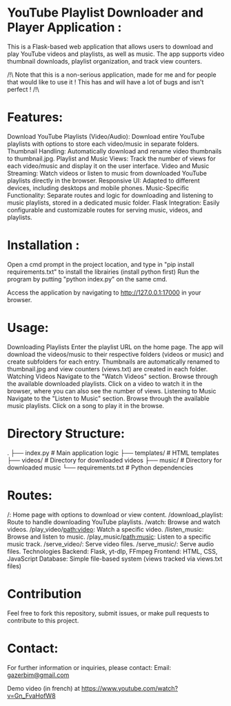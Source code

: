 # YouTube Playlist Downloader and Player Application :

This is a Flask-based web application that allows users to download and play YouTube videos and playlists, as well as music. The app supports video thumbnail downloads, playlist organization, and track view counters.

/!\ Note that this is a non-serious application, made for me and for people that would like to use it ! This has and will have a lot of bugs and isn't perfect ! /!\


# Features:

Download YouTube Playlists (Video/Audio): Download entire YouTube playlists with options to store each video/music in separate folders.
Thumbnail Handling: Automatically download and rename video thumbnails to thumbnail.jpg.
Playlist and Music Views: Track the number of views for each video/music and display it on the user interface.
Video and Music Streaming: Watch videos or listen to music from downloaded YouTube playlists directly in the browser.
Responsive UI: Adapted to different devices, including desktops and mobile phones.
Music-Specific Functionality: Separate routes and logic for downloading and listening to music playlists, stored in a dedicated music folder.
Flask Integration: Easily configurable and customizable routes for serving music, videos, and playlists.

# Installation : 

Open a cmd prompt in the project location, and type in "pip install requirements.txt" to install the librairies (install python first)
Run the program by putting "python index.py" on the same cmd.

Access the application by navigating to http://127.0.0.1:17000 in your browser.


# Usage:


Downloading Playlists
Enter the playlist URL on the home page.
The app will download the videos/music to their respective folders (videos or music) and create subfolders for each entry.
Thumbnails are automatically renamed to thumbnail.jpg and view counters (views.txt) are created in each folder.
Watching Videos
Navigate to the "Watch Videos" section.
Browse through the available downloaded playlists.
Click on a video to watch it in the browser, where you can also see the number of views.
Listening to Music
Navigate to the "Listen to Music" section.
Browse through the available music playlists.
Click on a song to play it in the browse.


# Directory Structure:

.
├── index.py                # Main application logic
├── templates/              # HTML templates
├── videos/                 # Directory for downloaded videos
├── music/                  # Directory for downloaded music
└── requirements.txt        # Python dependencies


# Routes:


/: Home page with options to download or view content.
/download_playlist: Route to handle downloading YouTube playlists.
/watch: Browse and watch videos.
/play_video/<path:video>: Watch a specific video.
/listen_music: Browse and listen to music.
/play_music/<path:music>: Listen to a specific music track.
/serve_video/<filename>: Serve video files.
/serve_music/<filename>: Serve audio files.
Technologies
Backend: Flask, yt-dlp, FFmpeg
Frontend: HTML, CSS, JavaScript
Database: Simple file-based system (views tracked via views.txt files)

# Contribution
Feel free to fork this repository, submit issues, or make pull requests to contribute to this project.


# Contact:
For further information or inquiries, please contact:
Email: gazerbim@gmail.com

Demo video (in french) at https://www.youtube.com/watch?v=Gn_FvaHofW8
